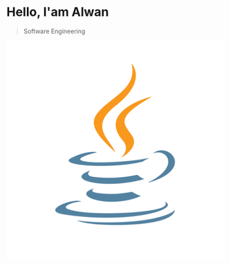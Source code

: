 # Hello, I'am Alwan

>Software Engineering

![](https://github.com/Alwanly/alwanly/blob/master/images/java.svg)
